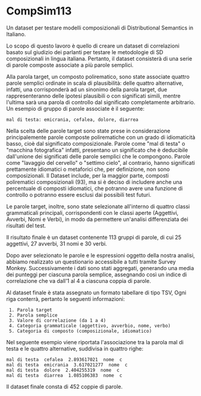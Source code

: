 # CompSim113
Un dataset per testare modelli composizionali di Distributional Semantics in Italiano. 


Lo scopo di questo lavoro è quello di creare un dataset di correlazioni basato sul giudizio dei parlanti per testare
le metodologie di SD composizionali in lingua italiana. 
Pertanto, il dataset consisterà di una serie di parole composte associate a più parole semplici.

Alla parola target, un composto polirematico, sono state associate quattro parole semplici ordinate in scala di plausibilità: 
delle quattro alternative, infatti, una corrisponderà ad un sinonimo della parola target, due rappresenteranno delle ipotesi
plausibili o con significati simili, mentre l'ultima sarà una parola di controllo dal significato completamente arbitrario. 
Un esempio di gruppo di parole associate è il seguente:

    mal di testa: emicrania, cefalea, dolore, diarrea

Nella scelta delle parole target sono state prese in considerazione principalemente parole composte polirematiche con un grado
di idiomaticità basso, cioè dal significato composizionale. 
Parole come "mal di testa" o "macchina fotografica" infatti, presentano un significato che è deducibile dall'unione dei
significati delle parole semplici che le compongono. Parole come "lavaggio del cervello" o "settimo cielo", al contrario,
hanno significati prettamente idiomatici o metaforici che, per definizione, non sono composizionali. 
Il Dataset include, per la maggior parte, composti polirematici composizionali (93), ma si è deciso di includere anche una
percentuale di composti idiomatici, che potranno avere una funzione di controllo o potranno essere esclusi dai possibili test
futuri. 

Le parole target, inoltre, sono state selezionate all'interno di quattro classi grammaticali principali, corrispondenti con
le classi aperte (Aggettivi, Avverbi, Nomi e Verbi), in modo da permettere un'analisi differenziata dei risultati del test.

Il risultato finale è un dataset contenente 113 gruppi di parole, di cui 25 aggettivi, 27 avverbi, 31 nomi e 30 verbi.

Dopo aver selezionato le parole e le espressioni oggetto della nostra analisi, abbiamo realizzato un questionario accessibile
a tutti tramite Survey Monkey. Successivamente i dati sono stati aggregati, generando una media dei punteggi per ciascuna
parola semplice, assegnando così un indice di correlazione che va dall'1 al 4 a ciascuna coppia di parole.

Al dataset finale è stata assegnato un formato tabellare di tipo TSV, 
Ogni riga conterrà, pertanto le seguenti informazioni:

     1. Parola target
     2. Parola semplice
     3. Valore di correlazione (da 1 a 4)
     4. Categoria grammaticale (aggettivo, avverbio, nome, verbo)
     5. Categoria di composto (composizionale, idiomatico)

Nel seguente esempio viene riportata l'associazione tra la parola mal di testa e le quattro alternative, 
suddivisa in quattro righe:

    mal di testa  cefalea  2.893617021  nome  c
    mal di testa  emicrania  3.617021277  nome  c
    mal di testa  dolore  2.404255319  nome  c
    mal di testa  diarrea  1.085106383  nome  c

Il dataset finale consta di 452 coppie di parole.
